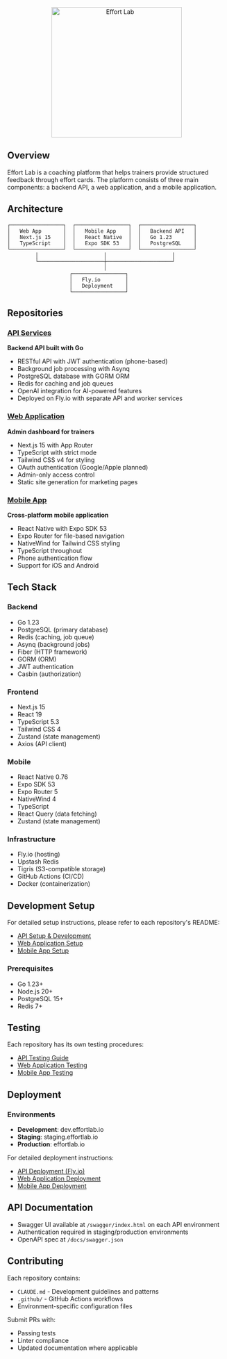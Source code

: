 <div align="center">
  <picture>
    <source media="(prefers-color-scheme: dark)" srcset="https://effortlab.io/images/logo-white.png">
    <source media="(prefers-color-scheme: light)" srcset="https://effortlab.io/images/logo-dark.png">
    <img src="https://effortlab.io/images/logo-dark.png" alt="Effort Lab" width="300">
  </picture>
</div>

## Overview

Effort Lab is a coaching platform that helps trainers provide structured feedback through effort cards. The platform consists of three main components: a backend API, a web application, and a mobile application.

## Architecture

```
┌─────────────────┐  ┌─────────────────┐  ┌─────────────────┐
│   Web App       │  │   Mobile App    │  │   Backend API   │
│   Next.js 15    │  │   React Native  │  │   Go 1.23       │
│   TypeScript    │  │   Expo SDK 53   │  │   PostgreSQL    │
└─────────────────┘  └─────────────────┘  └─────────────────┘
         │                     │                     │
         └─────────────────────┼─────────────────────┘
                               │
                    ┌─────────────────┐
                    │   Fly.io        │
                    │   Deployment    │
                    └─────────────────┘
```

## Repositories

### [API Services](https://github.com/effortlab-io/api)
**Backend API built with Go**
- RESTful API with JWT authentication (phone-based)
- Background job processing with Asynq
- PostgreSQL database with GORM ORM
- Redis for caching and job queues
- OpenAI integration for AI-powered features
- Deployed on Fly.io with separate API and worker services

### [Web Application](https://github.com/effortlab-io/webapp)
**Admin dashboard for trainers**
- Next.js 15 with App Router
- TypeScript with strict mode
- Tailwind CSS v4 for styling
- OAuth authentication (Google/Apple planned)
- Admin-only access control
- Static site generation for marketing pages

### [Mobile App](https://github.com/effortlab-io/native)
**Cross-platform mobile application**
- React Native with Expo SDK 53
- Expo Router for file-based navigation
- NativeWind for Tailwind CSS styling
- TypeScript throughout
- Phone authentication flow
- Support for iOS and Android

## Tech Stack

### Backend
- Go 1.23
- PostgreSQL (primary database)
- Redis (caching, job queue)
- Asynq (background jobs)
- Fiber (HTTP framework)
- GORM (ORM)
- JWT authentication
- Casbin (authorization)

### Frontend
- Next.js 15
- React 19
- TypeScript 5.3
- Tailwind CSS 4
- Zustand (state management)
- Axios (API client)

### Mobile
- React Native 0.76
- Expo SDK 53
- Expo Router 5
- NativeWind 4
- TypeScript
- React Query (data fetching)
- Zustand (state management)

### Infrastructure
- Fly.io (hosting)
- Upstash Redis
- Tigris (S3-compatible storage)
- GitHub Actions (CI/CD)
- Docker (containerization)

## Development Setup

For detailed setup instructions, please refer to each repository's README:
- [API Setup & Development](https://github.com/effortlab-io/api#quick-start)
- [Web Application Setup](https://github.com/effortlab-io/webapp#quick-start)
- [Mobile App Setup](https://github.com/effortlab-io/native#quick-start)

### Prerequisites
- Go 1.23+
- Node.js 20+
- PostgreSQL 15+
- Redis 7+

## Testing

Each repository has its own testing procedures:
- [API Testing Guide](https://github.com/effortlab-io/api#testing)
- [Web Application Testing](https://github.com/effortlab-io/webapp#testing)
- [Mobile App Testing](https://github.com/effortlab-io/native#testing)

## Deployment

### Environments
- **Development**: dev.effortlab.io
- **Staging**: staging.effortlab.io  
- **Production**: effortlab.io

For detailed deployment instructions:
- [API Deployment (Fly.io)](https://github.com/effortlab-io/api#deployment)
- [Web Application Deployment](https://github.com/effortlab-io/webapp#deployment)
- [Mobile App Deployment](https://github.com/effortlab-io/native#deployment)

## API Documentation

- Swagger UI available at `/swagger/index.html` on each API environment
- Authentication required in staging/production environments
- OpenAPI spec at `/docs/swagger.json`

## Contributing

Each repository contains:
- `CLAUDE.md` - Development guidelines and patterns
- `.github/` - GitHub Actions workflows
- Environment-specific configuration files

Submit PRs with:
- Passing tests
- Linter compliance
- Updated documentation where applicable

